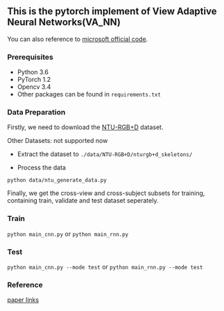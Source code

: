 ## This is the pytorch implement of View Adaptive Neural Networks(VA_NN)

You can also reference to [microsoft official code](https://github.com/microsoft/View-Adaptive-Neural-Networks-for-Skeleton-based-Human-Action-Recognition).

### Prerequisites

* Python 3.6
* PyTorch 1.2
* Opencv 3.4
* Other packages can be found in ```requirements.txt```

### Data Preparation

Firstly, we need to download the [NTU-RGB+D](https://github.com/shahroudy/NTURGB-D) dataset.

Other Datasets: not supported now

* Extract the dataset to ```./data/NTU-RGB+D/nturgb+d_skeletons/```

* Process the data

`python data/ntu_generate_data.py`

Finally, we get the cross-view and cross-subject subsets for training, containing train, validate and test dataset seperately.

### Train

`python main_cnn.py` or `python main_rnn.py`

### Test

`python main_cnn.py --mode test` or `python main_rnn.py --mode test`

### Reference

[paper links](https://arxiv.org/abs/1804.07453)

